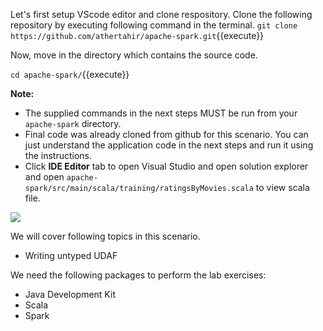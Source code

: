 Let's first setup VScode editor and clone respository. Clone the following repository by executing following command in the terminal.
`git clone https://github.com/athertahir/apache-spark.git`{{execute}}

Now, move in the directory which contains the source code.

`cd apache-spark/`{{execute}}


**Note:**
- The supplied commands in the next steps MUST be run from your `apache-spark` directory. 
- Final code was already cloned from github for this scenario. You can just understand the application code in the next steps and run it using the instructions.
- Click **IDE Editor** tab to open Visual Studio and open solution explorer and open `apache-spark/src/main/scala/training/ratingsByMovies.scala` to view scala file.

![](https://github.com/fenago/katacoda-scenarios/raw/master/apache-spark/1.JPG)

We will cover following topics in this scenario.
- Writing untyped UDAF

We need the following packages to perform the lab exercises: 
- Java Development Kit
- Scala
- Spark
